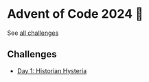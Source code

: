 # Advent of Code 2024 🎄

See [all challenges](https://adventofcode.com/2024)

## Challenges

- [Day 1: Historian Hysteria](./day1/)